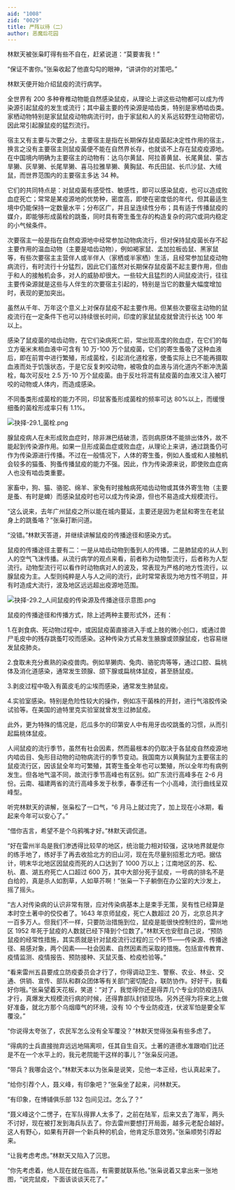 ```yaml
---
aid: "1008"
zid: "0029"
title: 严阵以待（二）
author: 恶魔后花园
---
```


林默天被张枭盯得有些不自在，赶紧说道：“莫要害我！”

“保证不害你。”张枭收起了他直勾勾的眼神，“讲讲你的对策吧。”

林默天便开始介绍鼠疫的流行病学。

全世界有 200 多种脊椎动物能自然感染鼠疫，从理论上讲这些动物都可以成为传染源引起鼠疫的发生或流行；其中最主要的传染源是啮齿类，特别是家栖啮齿类。家栖动物特别是家鼠鼠疫动物病流行时，由于家鼠和人的关系远较野生动物密切，因此常引起腺鼠疫的猛烈流行。

宿主又有主要与次要之分。主要宿主是指在长期保存鼠疫菌起决定性作用的宿主，换言之没有主要宿主则鼠疫菌便不能在自然界长存，也就谈不上存在鼠疫疫源地。在中国境内明确为主要宿主的动物有：达乌尔黄鼠、阿拉善黄鼠、长尾黄鼠、蒙古旱獭、灰旱獭、长尾旱獭、喜马拉雅旱獭、黄胸鼠、布氏田鼠、长爪沙鼠、大绒鼠，而世界范围内的主要宿主多达 34 种。

它们的共同特点是：对鼠疫菌有感受性、敏感性，即可以感染鼠疫，也可以造成败血症死亡；常常是某疫源地的优势种，密度高，即使在密度低的年代，但其最适生境中仍能保持一定数量水平；分布区广，并且呈连续性分布；具有适于传播鼠疫的媒介，即能够形成菌栓的跳蚤，同时具有寄生蚤生存的构造复杂的洞穴或洞内稳定的小气候条件。

次要宿主一般是指在自然疫源地中经常参加动物病流行，但对保持鼠疫菌长存不起主要作用的温血动物（主要是啮齿动物），例如褐家鼠、孟加拉板齿鼠、黑家鼠等，有些次要宿主主营伴人或半伴人（家栖或半家栖）生活，且经常参加鼠疫动物病流行，有时流行十分猛烈，因此它们虽然对长期保存鼠疫菌不起主要作用，但由于和人的接触机会多，对人的威胁却很大。一些较大且猛烈的人间鼠疫流行，往往主要传染源就是这些与人伴生的次要宿主引起的，特别是当它的数量大幅度增加时，表现的更加突出。

虽然从千年、万年这个意义上对保存鼠疫不起主要作用。但某些次要宿主动物的鼠疫流行在一定条件下也可以持续很长时间，印度的家鼠鼠疫就曾流行长达 100 年以上。

感染了鼠疫菌的啮齿动物，在它们染病死亡前，常出现高度的败血症，在它们的每立方毫米末梢血液中可含有 10 万-100 万个鼠疫菌，它们的寄生蚤吸了这种血液后，即在前胃中进行繁殖，形成菌栓，引起消化道栓塞，使蚤实际上已不能再摄取血液而处于饥饿状态，于是它反复刺咬动物，被吸食的血液与消化道内不断冲洗菌栓，每次可反吐 2.5 万-10 万个鼠疫菌。由于反吐将混有鼠疫菌的血液又注入被叮咬的动物或人体内，而造成感染。

不同蚤类形成菌栓的能力不同，印鼠客蚤形成菌栓的频率可达 80%以上，而缓慢细蚤的菌栓形成率只有 1.1%。

![抉择-29.1_菌栓.png](/1008/抉择-29.1_菌栓.png)

腺鼠疫病人在未形成败血症时，除非淋巴结破溃，否则病原体不能排出体外，故不能起到传染源作用。如果一旦形成菌血症或败血症，从理论上来讲，通过跳蚤仍可作为传染源进行传播。不过在一般情况下，人体的寄生蚤，例如人蚤或和人接触机会较多的猫蚤、狗蚤传播鼠疫的能力不强。因此，作为传染源来说，即使败血症病人也没有啮齿类重要。

家畜中，狗、猫、骆驼、绵羊、家兔有时接触病死啮齿动物或其体外寄生物（主要是蚤、有时是蜱）而感染鼠疫时也可以成为传染源，但也不易造成大规模流行。

“这么说来，去年广州鼠疫之所以能在城内蔓延，主要还是因为老鼠和寄生在老鼠身上的跳蚤咯？”张枭打断问道。

“没错。”林默天答道，并继续讲解鼠疫的传播途径和感染方式。

鼠疫的传播途径主要有二：一是从啮齿动物到蚤到人的传播，二是肺鼠疫的从人到人的空气飞沫传播。从流行病学的观点来看，前者称为动物型流行，后者称为人型流行。动物型流行可以看作时动物病对人的波及，常表现为严格的地方性流行，以腺鼠疫为主。人型则纯粹是人与人之间的流行，此时常常表现为地方性不明显，并有时造成大流行，波及地区远远超出疫源地范围。

![抉择-29.2_人间鼠疫的传染源及传播途径示意图.png](/1008/抉择-29.2_人间鼠疫的传染源及传播途径示意图.png)

鼠疫的传播途径和传播方式，除上述两种主要形式外，还有：

1.在剥食病、死动物过程中，或因鼠疫菌直接进入手或上肢的微小创口，或通过兽尸毛皮中的残存跳蚤叮咬而感染。这种传染方式易发生腋腺或颈腺鼠疫，也容易继发鼠疫肺炎。

2.食取未充分煮熟的染疫兽肉。例如旱獭肉、兔肉、骆驼肉等等，通过口腔、扁桃体及消化道感染，通常发生颈腺、颌下腺或扁桃体鼠疫，甚至肠鼠疫。

3.剥皮过程中吸入有菌皮毛的尘埃而感染，通常发生肺鼠疫。

4.实验室感染。特别是危险性较大的操作，例如冻干菌株的开封，进行气溶胶传染试验等。在美国的迪特里克实验室就曾发生过肺鼠疫。

此外，更为特殊的情况是，厄瓜多尔的印第安人中有用牙齿咬跳蚤的习惯，从而引起扁桃体鼠疫。

人间鼠疫的流行季节，虽然有社会因素，然而最根本的仍取决于各鼠疫自然疫源地内啮齿目、兔形目动物的动物病流行的季节变动。我国南方以黄胸鼠为主要宿主的鼠疫流行区，因该鼠全年均可繁殖，其寄生蚤全年也可以繁殖，所以全年均有病例发生。但各地气温不同，故流行季节高峰也有区别。如广东流行高峰多在 2-6 月份。云南、福建两省的流行高峰多发于秋季，春季还有一个小高峰，流行曲线呈双峰型。

听完林默天的讲解，张枭松了一口气，“6 月马上就过完了，加上现在小冰期，看起来今年可以安心了。”

“借你吉言，希望不是个乌鸦嘴才好。”林默天调侃道。

“好在雷州半岛是我们渗透得比较早的地区，统治能力相对较强，这块地界就是你的练手地了，练好手了再去收拾北方的旧山河，现在先尽量别招惹北方吧。据估计，明末华北地区因鼠疫而死的人口达到了 1000 万以上；江南地区的苏、松、杭、嘉、湖五府死亡人口超过 600 万，其中大部分死于鼠疫，一号病的排名不是白给的，真是杀人如割草，人如草芥啊！”张枭一下子躺倒在办公室的大沙发上，摇了摇头。

“古人对传染病的认识非常有限，应对传染病基本上是束手无策，吴有性已经算是本时空土著中的佼佼者了。1643 年京师鼠疫，死亡人数超过 20 万，北京总共才一百多万人。但我们不一样，只要防治措施到位，鼠疫是能很快控制住的，雷州地区 1952 年死于鼠疫的人数就已经下降到个位数了。”林默天也安慰自己说，“预防鼠疫的经常性措施，其实质就是针对鼠疫流行过程的三个环节——传染源、传播途径、易感对象，两个因素——社会因素、自然因素而采取的措施。包括宣传教育、疫情监测、疫情报告、预防接种、灭鼠灭蚤、检疫检验等。”

“看来雷州五县要成立防疫委员会才行了，你得调动卫生、警察、农业、林业、交通、供销、宣传、部队和群众团体等有关部门密切配合，联防协作。好好干，我看好你哦。”张枭望着天花板，笑道：“对了，我觉得你还是得弄几个专业的防疫连队才行，真爆发大规模流行病的时候，还得靠部队封锁现场。另外还得为将来北上做好准备，就北方那个乌烟瘴气的环境，没有 10 个专业防疫连，伏波军怕是要全军覆没。”

“你说得太夸张了，农民军怎么没有全军覆没？”林默天觉得张枭有些多虑了。

“得病的士兵直接抛弃远远地隔离呗，任其自生自灭。土著的道德水准跟咱们比还是不在一个水平上的，我元老院能干这样的事儿？”张枭反问道。

“带兵？我哪会这个。”林默天本以为张枭是说笑，见他一本正经，也认真起来了。

“给你引荐个人，聂义峰，有印象吧？”张枭坐了起来，问林默天。

“有印象，在博铺俱乐部 132 包间见过。怎么了？”

“聂义峰这个二愣子，在军队得罪人太多了，之前在陆军，后来又去了海军，两头不讨好，现在被打发到海兵队去了。你去雷州要想打开局面，越多元老配合越好。这人有野心，如果有开辟一个新兵种的机会，他肯定乐意效劳。”张枭顺势引荐起来。

“让我考虑考虑。”林默天又陷入了沉思。

“你先考虑着，他人现在就在临高，有需要就联系他。”张枭说着又拿出来一张地图，“说完鼠疫，下面该谈谈天花了。”
